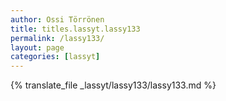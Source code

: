 ```yaml
---
author: Ossi Törrönen
title: titles.lassyt.lassy133
permalink: /lassy133/
layout: page
categories: [lassyt]
---
```

{% translate_file _lassyt/lassy133/lassy133.md %}